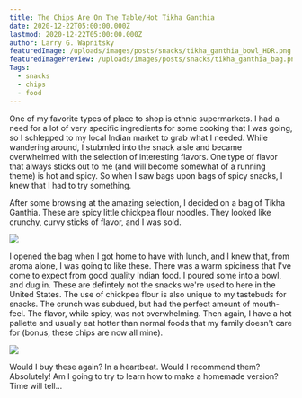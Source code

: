 ```yaml
---
title: The Chips Are On The Table/Hot Tikha Ganthia
date: 2020-12-22T05:00:00.000Z
lastmod: 2020-12-22T05:00:00.000Z
author: Larry G. Wapnitsky
featuredImage: /uploads/images/posts/snacks/tikha_ganthia_bowl_HDR.png
featuredImagePreview: /uploads/images/posts/snacks/tikha_ganthia_bag.png
Tags:
  - snacks
  - chips
  - food
---
```


One of my favorite types of place to shop is ethnic supermarkets. I had a need for a lot of very specific ingredients for some cooking that I was going, so I schlepped to my local Indian market to grab what I needed. While wandering around, I stubmled into the snack aisle and became overwhelmed with the selection of interesting flavors. One type of flavor that always sticks out to me (and will become somewhat of a running theme) is hot and spicy. So when I saw bags upon bags of spicy snacks, I knew that I had to try something.

After some browsing at the amazing selection, I decided on a bag of Tikha Ganthia. These are spicy little chickpea flour noodles. They looked like crunchy, curvy sticks of flavor, and I was sold.

![](/uploads/images/posts/snacks/tikha_ganthia_bag.png)

I opened the bag when I got home to have with lunch, and I knew that, from aroma alone, I was going to like these. There was a warm spiciness that I've come to expect from good quality Indian food. I poured some into a bowl, and dug in. These are defintely not the snacks we're used to here in the United States.  The use of chickpea flour is also unique to my tastebuds for snacks.  The crunch was subdued, but had the perfect amount of mouth-feel. The flavor, while spicy, was not overwhelming. Then again, I have a hot pallette and usually eat hotter than normal foods that my family doesn't care for (bonus, these chips are now all mine).

![](/uploads/images/posts/snacks/tikha_ganthia_bowl_HDR.png)

Would I buy these again? In a heartbeat.
Would I recommend them? Absolutely!
Am I going to try to learn how to make a homemade version? Time will tell...

